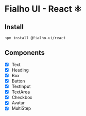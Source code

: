 # Fialho UI - React ⚛️

## Install
```
npm install @fialho-ui/react
```

## Components
- [x] Text
- [x] Heading
- [x] Box
- [x] Button
- [x] TextInput
- [x] TextArea
- [x] Checkbox
- [x] Avatar
- [x] MultiStep
